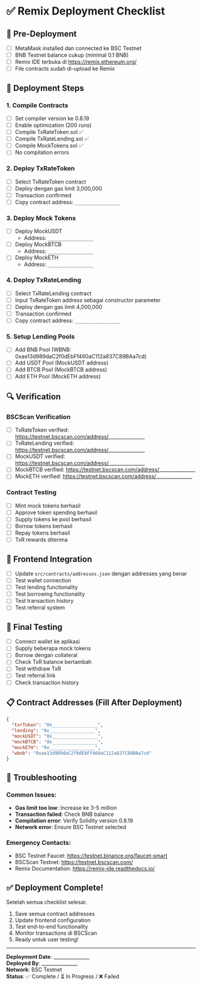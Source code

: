 # ✅ Remix Deployment Checklist

## 🔧 Pre-Deployment

- [ ] MetaMask installed dan connected ke BSC Testnet
- [ ] BNB Testnet balance cukup (minimal 0.1 BNB)
- [ ] Remix IDE terbuka di https://remix.ethereum.org/
- [ ] File contracts sudah di-upload ke Remix

## 📝 Deployment Steps

### 1. Compile Contracts
- [ ] Set compiler version ke 0.8.19
- [ ] Enable optimization (200 runs)
- [ ] Compile TxRateToken.sol ✅
- [ ] Compile TxRateLending.sol ✅  
- [ ] Compile MockTokens.sol ✅
- [ ] No compilation errors

### 2. Deploy TxRateToken
- [ ] Select TxRateToken contract
- [ ] Deploy dengan gas limit 3,000,000
- [ ] Transaction confirmed
- [ ] Copy contract address: `_________________`

### 3. Deploy Mock Tokens
- [ ] Deploy MockUSDT
  - Address: `_________________`
- [ ] Deploy MockBTCB  
  - Address: `_________________`
- [ ] Deploy MockETH
  - Address: `_________________`

### 4. Deploy TxRateLending
- [ ] Select TxRateLending contract
- [ ] Input TxRateToken address sebagai constructor parameter
- [ ] Deploy dengan gas limit 4,000,000
- [ ] Transaction confirmed
- [ ] Copy contract address: `_________________`

### 5. Setup Lending Pools
- [ ] Add BNB Pool (WBNB: 0xae13d989daC2f0dEbFf460aC112a837C89BAa7cd)
- [ ] Add USDT Pool (MockUSDT address)
- [ ] Add BTCB Pool (MockBTCB address)  
- [ ] Add ETH Pool (MockETH address)

## 🔍 Verification

### BSCScan Verification
- [ ] TxRateToken verified: https://testnet.bscscan.com/address/_______________
- [ ] TxRateLending verified: https://testnet.bscscan.com/address/_______________
- [ ] MockUSDT verified: https://testnet.bscscan.com/address/_______________
- [ ] MockBTCB verified: https://testnet.bscscan.com/address/_______________
- [ ] MockETH verified: https://testnet.bscscan.com/address/_______________

### Contract Testing
- [ ] Mint mock tokens berhasil
- [ ] Approve token spending berhasil
- [ ] Supply tokens ke pool berhasil
- [ ] Borrow tokens berhasil
- [ ] Repay tokens berhasil
- [ ] TxR rewards diterima

## 📱 Frontend Integration

- [ ] Update `src/contracts/addresses.json` dengan addresses yang benar
- [ ] Test wallet connection
- [ ] Test lending functionality
- [ ] Test borrowing functionality  
- [ ] Test transaction history
- [ ] Test referral system

## 🧪 Final Testing

- [ ] Connect wallet ke aplikasi
- [ ] Supply beberapa mock tokens
- [ ] Borrow dengan collateral
- [ ] Check TxR balance bertambah
- [ ] Test withdraw TxR
- [ ] Test referral link
- [ ] Check transaction history

## 📋 Contract Addresses (Fill After Deployment)

```json
{
  "txrToken": "0x_________________",
  "lending": "0x_________________",
  "mockUSDT": "0x_________________", 
  "mockBTCB": "0x_________________",
  "mockETH": "0x_________________",
  "wbnb": "0xae13d989daC2f0dEbFf460aC112a837C89BAa7cd"
}
```

## 🚨 Troubleshooting

### Common Issues:
- **Gas limit too low**: Increase ke 3-5 million
- **Transaction failed**: Check BNB balance
- **Compilation error**: Verify Solidity version 0.8.19
- **Network error**: Ensure BSC Testnet selected

### Emergency Contacts:
- BSC Testnet Faucet: https://testnet.binance.org/faucet-smart
- BSCScan Testnet: https://testnet.bscscan.com/
- Remix Documentation: https://remix-ide.readthedocs.io/

## ✅ Deployment Complete!

Setelah semua checklist selesai:
1. Save semua contract addresses
2. Update frontend configuration  
3. Test end-to-end functionality
4. Monitor transactions di BSCScan
5. Ready untuk user testing!

---

**Deployment Date**: _______________  
**Deployed By**: _______________  
**Network**: BSC Testnet  
**Status**: ✅ Complete / ⏳ In Progress / ❌ Failed